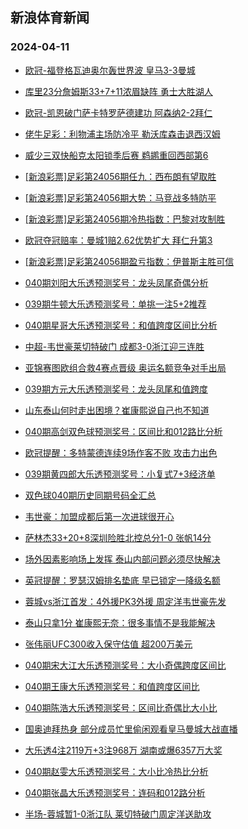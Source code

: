 ## 新浪体育新闻 
### 2024-04-11

+ [欧冠-福登格瓦迪奥尔轰世界波 皇马3-3曼城](https://sports.sina.com.cn/g/pl/2024-04-10/doc-inarhxve1493000.shtml)

+ [库里23分詹姆斯33+7+11浓眉缺阵 勇士大胜湖人](https://sports.sina.com.cn/basketball/nba/2024-04-10/doc-inarikky1310607.shtml)

+ [欧冠-凯恩破门萨卡特罗萨德建功 阿森纳2-2拜仁](https://sports.sina.com.cn/g/pl/2024-04-10/doc-inarhxuy5614429.shtml)

+ [佬牛足彩：利物浦主场防冷平 勒沃库森击退西汉姆](https://sports.sina.com.cn/l/2024-04-10/doc-inarieau3284368.shtml)

+ [威少三双快船克太阳锁季后赛 鹈鹕重回西部第6](https://sports.sina.com.cn/basketball/nba/2024-04-10/doc-inarikku5431040.shtml)

+ [[新浪彩票]足彩第24056期任九：西布朗有望取胜](https://sports.sina.com.cn/l/2024-04-10/doc-inarhxuw3374459.shtml)

+ [[新浪彩票]足彩第24056期大势：马竞战多特防平](https://sports.sina.com.cn/l/2024-04-10/doc-inarhxva2380287.shtml)

+ [[新浪彩票]足彩第24056期冷热指数：巴黎对攻制胜](https://sports.sina.com.cn/l/2024-04-10/doc-inarhxve1487081.shtml)

+ [欧冠夺冠赔率：曼城1赔2.62优势扩大 拜仁升第3](https://sports.sina.com.cn/l/2024-04-10/doc-inarieca1411599.shtml)

+ [[新浪彩票]足彩第24056期盈亏指数：伊普斯主胜可信](https://sports.sina.com.cn/l/2024-04-10/doc-inarhxuy5604558.shtml)

+ [040期刘阳大乐透预测奖号：龙头凤尾奇偶分析](https://sports.sina.com.cn/l/2024-04-10/doc-inarikku5414704.shtml)

+ [039期牛顿大乐透预测奖号：单挑一注5+2推荐](https://sports.sina.com.cn/l/2024-04-10/doc-inariqss5340167.shtml)

+ [040期星哥大乐透预测奖号：和值跨度区间比分析](https://sports.sina.com.cn/l/2024-04-10/doc-inarikkw2187139.shtml)

+ [中超-韦世豪莱切特破门 成都3-0浙江迎三连胜](https://sports.sina.com.cn/china/j/2024-04-10/doc-inarkfqq0926082.shtml)

+ [亚锦赛图欧组合救4赛点晋级 奥运名额竞争对手出局](https://sports.sina.com.cn/others/badmin/2024-04-10/doc-inarizhs1026101.shtml)

+ [039期方元大乐透预测奖号：龙头凤尾和值跨度](https://sports.sina.com.cn/l/2024-04-10/doc-inariuyu1095320.shtml)

+ [山东泰山何时走出困境？崔康熙说自己也不知道](https://sports.sina.com.cn/china/2024-04-10/doc-inarikkw2183262.shtml)

+ [040期高剑双色球预测奖号：区间比和012路比分析](https://sports.sina.com.cn/l/2024-04-10/doc-inariqss5324117.shtml)

+ [欧冠提醒：多特蒙德连续9场作客不败 攻击力出色](https://sports.sina.com.cn/l/2024-04-10/doc-inarieca1392276.shtml)

+ [039期黄四郎大乐透预测奖号：小复式7+3经济单](https://sports.sina.com.cn/l/2024-04-10/doc-inariuyv0091208.shtml)

+ [双色球040期历史同期号码全汇总](https://sports.sina.com.cn/l/2024-04-10/doc-inariqsu2103038.shtml)

+ [韦世豪：加盟成都后第一次进球很开心](https://sports.sina.com.cn/china/j/2024-04-10/doc-inarkfqk5046791.shtml)

+ [萨林杰33+20+8深圳险胜北控总分1-0 张帆14分](https://sports.sina.com.cn/basketball/cba/2024-04-10/doc-inarkfqq9924190.shtml)

+ [场外因素影响场上发挥 泰山内部问题必须尽快解决](https://sports.sina.com.cn/china/2024-04-10/doc-inarikkw2180572.shtml)

+ [英冠提醒：罗瑟汉姆排名垫底 早已锁定一降级名额](https://sports.sina.com.cn/l/2024-04-10/doc-inarieaw5514592.shtml)

+ [蓉城vs浙江首发：4外援PK3外援 周定洋韦世豪先发](https://sports.sina.com.cn/china/j/2024-04-10/doc-inarizht0023344.shtml)

+ [泰山只拿1分 崔康熙无奈：很多事情不是我能解决](https://sports.sina.com.cn/china/2024-04-10/doc-inarieaw5514617.shtml)

+ [张伟丽UFC300收入保守估值 超200万美元](https://sports.sina.com.cn/others/freefight/2024-04-10/doc-inariqsx0190216.shtml)

+ [040期宋大江大乐透预测奖号：大小奇偶跨度区间比](https://sports.sina.com.cn/l/2024-04-10/doc-inarikkw2189960.shtml)

+ [040期王康大乐透预测奖号：和值跨度区间比](https://sports.sina.com.cn/l/2024-04-10/doc-inarikkw2190114.shtml)

+ [040期陈浩大乐透预测奖号：区间比奇偶比大小比](https://sports.sina.com.cn/l/2024-04-10/doc-inarikku5414423.shtml)

+ [国奥迪拜热身 部分成员忙里偷闲观看皇马曼城大战直播](https://sports.sina.com.cn/china/2024-04-10/doc-inariqsu2100892.shtml)

+ [大乐透4注2119万+3注968万 湖南或爆6357万大奖](https://sports.sina.com.cn/l/2024-04-10/doc-inarkmwn9799998.shtml)

+ [040期赵雯大乐透预测奖号：大小比冷热比分析](https://sports.sina.com.cn/l/2024-04-10/doc-inarikku5415021.shtml)

+ [040期张晶大乐透预测奖号：连码和012路分析](https://sports.sina.com.cn/l/2024-04-10/doc-inarikkw2189803.shtml)

+ [半场-蓉城暂1-0浙江队 莱切特破门周定洋送助攻](https://sports.sina.com.cn/china/j/2024-04-10/doc-inarkfqk5035882.shtml)


